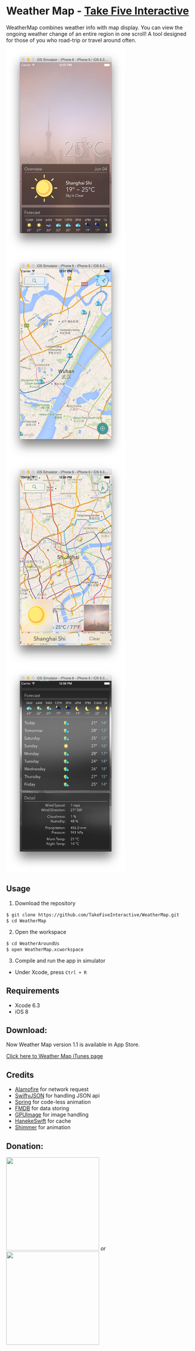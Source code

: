 # Weather Map - [Take Five Interactive](http://www.takefiveinteractive.com)
WeatherMap combines weather info with map display. You can view the ongoing weather change of an entire region in one scroll! A tool designed for those of you who road-trip or travel around often.

<img src="./ScreenShots/screenshot1.png" width="320" height="550"/>
<img src="./ScreenShots/screenshot2.png" width="320" height="550"/>
<img src="./ScreenShots/screenshot3.png" width="320" height="550"/>
<img src="./ScreenShots/screenshot4.png" width="320" height="550"/>

## Usage
1) Download the repository
```
$ git clone https://github.com/TakeFiveInteractive/WeatherMap.git
$ cd WeatherMap
```

2) Open the workspace
```
$ cd WeatherAroundUs
$ open WeatherMap.xcworkspace
```

3) Compile and run the app in simulator
* Under Xcode, press ``Ctrl + R``

## Requirements
* Xcode 6.3
* iOS 8

## Download:
Now Weather Map version 1.1 is available in App Store.


[Click here to Weather Map iTunes page](https://itunes.apple.com/us/app/weather-map-take-five-interactive/id990141529?mt=8)

## Credits
* [Alamofire](https://github.com/Alamofire/Alamofire) for network request
* [SwiftyJSON](https://github.com/SwiftyJSON/SwiftyJSON) for handling JSON api
* [Spring](https://github.com/MengTo/Spring) for code-less animation
* [FMDB](https://github.com/ccgus/fmdb) for data storing
* [GPUImage](https://github.com/BradLarson/GPUImage) for image handling
* [HanekeSwift](https://github.com/Haneke/HanekeSwift) for cache
* [Shimmer](https://github.com/facebook/Shimmer) for animation

## Donation:
<img src="http://i.imgur.com/H4Qs3am.png" width="250" height="250"/> *or* 
<img src="http://i.imgur.com/uhIJ1Bw.png" width="250" height="250"/>
